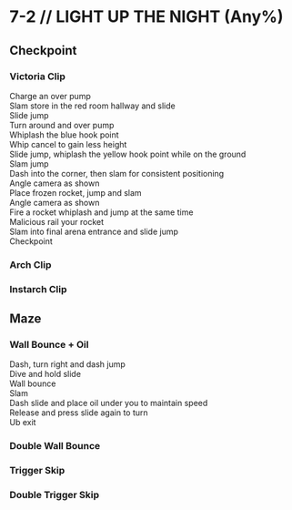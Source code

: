 # 7-2 // LIGHT UP THE NIGHT (Any%)


## Checkpoint

### Victoria Clip
Charge an over pump <br/>
Slam store in the red room hallway and slide <br/>
Slide jump <br/>
Turn around and over pump <br/>
Whiplash the blue hook point <br/>
Whip cancel to gain less height <br/>
Slide jump, whiplash the yellow hook point while on the ground <br/>
Slam jump <br/>
Dash into the corner, then slam for consistent positioning <br/>
Angle camera as shown <br/>
Place frozen rocket, jump and slam <br />
Angle camera as shown <br/>
Fire a rocket whiplash and jump at the same time <br/>
Malicious rail your rocket <br/>
Slam into final arena entrance and slide jump <br/> 
Checkpoint
### Arch Clip

### Instarch Clip


## Maze

### Wall Bounce + Oil
Dash, turn right and dash jump <br/>
Dive and hold slide <br/>
Wall bounce <br/>
Slam <br/>
Dash slide and place oil under you to maintain speed <br/>
Release and press slide again to turn <br/>
Ub exit
### Double Wall Bounce

### Trigger Skip 

### Double Trigger Skip